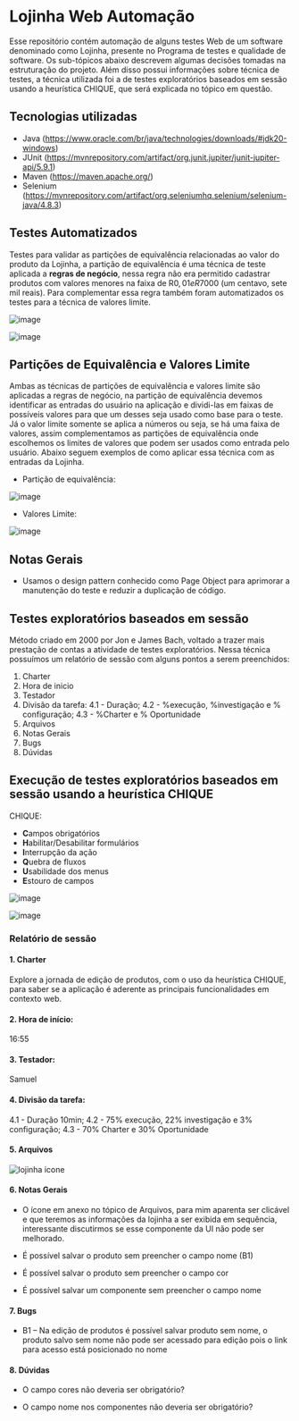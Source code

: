 # Lojinha Web Automação
Esse repositório contém automação de alguns testes Web de um software denominado como Lojinha, presente no Programa de testes e qualidade de software. Os sub-tópicos abaixo descrevem algumas decisões tomadas na estruturação do projeto. Além disso possui informações sobre técnica de testes, a técnica utilizada foi a de testes exploratórios baseados em sessão usando a heurística CHIQUE, que será explicada no tópico em questão.

## Tecnologias utilizadas
- Java (https://www.oracle.com/br/java/technologies/downloads/#jdk20-windows)
- JUnit (https://mvnrepository.com/artifact/org.junit.jupiter/junit-jupiter-api/5.9.1)
- Maven (https://maven.apache.org/)
- Selenium (https://mvnrepository.com/artifact/org.seleniumhq.selenium/selenium-java/4.8.3)

## Testes Automatizados
Testes para validar as partições de equivalência relacionadas ao valor do produto da Lojinha, a partição de equivalência é uma técnica de teste aplicada a **regras de negócio**, nessa regra não era permitido cadastrar produtos com valores menores na faixa de R$0,01 e R$7000 (um centavo, sete mil reais). Para complementar essa regra também foram automatizados os testes para a técnica de valores limite.

![image](https://user-images.githubusercontent.com/33026663/231018707-b0be091a-681d-4a43-bae4-7a886a2b6a4f.png)

![image](https://user-images.githubusercontent.com/33026663/231018798-b4a33b40-db41-4bd8-9c67-e06d511e6ff6.png)


## Partições de Equivalência e Valores Limite
Ambas as técnicas de partições de equivalência e valores limite são aplicadas a regras de negócio, na partição de equivalência devemos identificar as entradas do usuário na aplicação e dividi-las em faixas de possíveis valores para que um desses seja usado como base para o teste. Já o valor limite somente se aplica a números ou seja, se há uma faixa de valores, assim complementamos as partições de equivalência onde escolhemos os limites de valores que podem ser usados como entrada pelo usuário. Abaixo seguem exemplos de como aplicar essa técnica com as entradas da Lojinha.
- Partição de equivalência:

![image](https://user-images.githubusercontent.com/33026663/231015554-bf6f4e57-0d48-41c5-9c95-f07e7301255b.png)

- Valores Limite:

![image](https://user-images.githubusercontent.com/33026663/231015269-692881ee-feeb-492c-a811-0d50e5dda211.png)

## Notas Gerais
- Usamos o design pattern conhecido como Page Object para aprimorar a manutenção do teste e reduzir a duplicação de código.

## Testes exploratórios baseados em sessão
Método criado em 2000 por Jon e James Bach, voltado a trazer mais prestação de contas a atividade de testes exploratórios. Nessa técnica possuímos um relatório de sessão com alguns pontos a serem preenchidos:

1. Charter
2. Hora de inicio
3. Testador
4. Divisão da tarefa: 4.1 - Duração; 4.2 - %execução, %investigação e % configuração; 4.3 - %Charter e % Oportunidade
5. Arquivos
6. Notas Gerais
7. Bugs
8. Dúvidas

## Execução de testes exploratórios baseados em sessão usando a heurística CHIQUE
CHIQUE:
- **C**ampos obrigatórios
- **H**abilitar/Desabilitar formulários
- **I**nterrupção da ação
- **Q**uebra de fluxos
- **U**sabilidade dos menus
- **E**stouro de campos

![image](https://user-images.githubusercontent.com/33026663/231019547-0f173b41-f0ad-4098-a2f3-c884e71a1233.png)

![image](https://user-images.githubusercontent.com/33026663/231019469-b9cc6ffc-5b9d-411d-b4b0-268979a39244.png)


### Relatório de sessão
#### 1. Charter
Explore a jornada de edição de produtos, com o uso da heurística CHIQUE, para saber se a aplicação é aderente as principais funcionalidades em contexto web.
#### 2. Hora de início:
16:55
#### 3. Testador:
Samuel
#### 4. Divisão da tarefa:
4.1 - Duração 10min; 
4.2 - 75% execução, 22% investigação e 3% configuração; 
4.3 - 70% Charter e 30% Oportunidade
#### 5. Arquivos

![lojinha icone](https://user-images.githubusercontent.com/33026663/231016185-49660597-d3a6-4fd8-96cd-c297a7754652.png)


#### 6. Notas Gerais
- O ícone em anexo no tópico de Arquivos, para mim aparenta ser clicável e que teremos as informações da lojinha a ser exibida em sequência, interessante discutirmos se esse componente da UI não pode ser melhorado.

- É possível salvar o produto sem preencher o campo nome (B1)

- É possível salvar o produto sem preencher o campo cor

- É possível salvar um componente sem preencher o campo nome
#### 7. Bugs
- B1 – Na edição de produtos é possível salvar produto sem nome, o produto salvo sem nome não pode ser acessado para edição pois o link para acesso está posicionado no nome
#### 8. Dúvidas
- O campo cores não deveria ser obrigatório?

- O campo nome nos componentes não deveria ser obrigatório?
